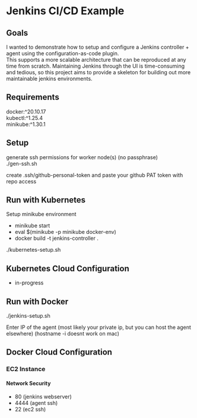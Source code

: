 # Jenkins CI/CD Example     

## Goals
I wanted to demonstrate how to setup and configure a Jenkins controller + agent using the configuration-as-code plugin.     
This supports a more scalable architecture that can be reproduced at any time from scratch.
Maintaining Jenkins through the UI is time-consuming and tedious, so this project aims to provide a skeleton for building out more maintainable jenkins environments.

## Requirements
docker:^20.10.17    
kubectl:^1.25.4    
minikube:^1.30.1    
    
## Setup 
generate ssh permissions for worker node(s) (no passphrase)     
./gen-ssh.sh  
  
create .ssh/github-personal-token and paste your github PAT token with repo access
  
## Run with Kubernetes
Setup minikube environment
* minikube start
* eval $(minikube -p minikube docker-env)
* docker build -t jenkins-controller .

./kubernetes-setup.sh
    
## Kubernetes Cloud Configuration    
* in-progress    
    
## Run with Docker
./jenkins-setup.sh  
    
Enter IP of the agent (most likely your private ip, but you can host the agent elsewhere) (hostname -i doesnt work on mac)
    
## Docker Cloud Configuration
    
### EC2 Instance 
    
#### Network Security
* 80 (jenkins webserver)
* 4444 (agent ssh)
* 22 (ec2 ssh)
